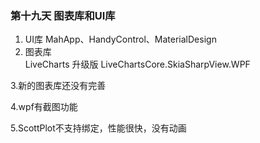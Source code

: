 ﻿### 第十九天 图表库和UI库

 1. UI库 MahApp、HandyControl、MaterialDesign
 2. 图表库  
 LiveCharts
 升级版 LiveChartsCore.SkiaSharpView.WPF

 3.新的图表库还没有完善

 4.wpf有截图功能

 5.ScottPlot不支持绑定，性能很快，没有动画